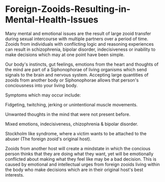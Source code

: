 # Foreign-Zooids-Resulting-in-Mental-Health-Issues
Many mental and emotional issues are the result of large zooid transfer during sexual intercourse with multiple partners over a period of time. Zooids from individuals with conflicting logic and reasoning experiences can result in schizophrenia, bipolar disorder, indecisiveness or inability to make decisions which may at one point have been simple.

Our body's instincts, gut feelings, emotions from the heart and thoughts of the mind are part of a Siphonophorae of living organisms which send signals to the brain and nervous system. Accepting large quantities of zooids from another body or Siphonophorae allows that person's conciousness into your living body. 

Symptoms which may occur include:

Fidgeting, twitching, jerking or unintentional muscle movements.

Unwanted thoughts in the mind that were not present before.

Mixed emotions, indecisiveness, chizophrenia & bipolar disorder.

Stockholm like syndrome, where a victim wants to be attached to the abuser (The foreign zooid's original host).

Zooids from another host will create a mindstate in which the concious person thinks that they are doing what they want, yet will be emotionally conflicted about making what they feel like may be a bad decision. This is caused by emotional and intellectual urges from foreign zooids living within the body who make decisions which are in their original host's best interests.

